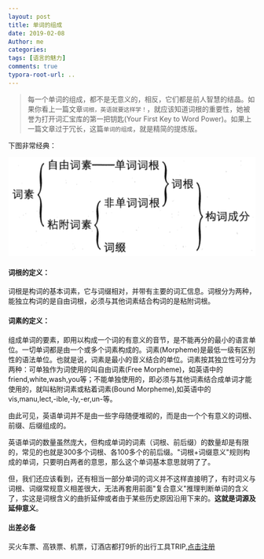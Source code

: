 ```yaml
---
layout: post
title: 单词的组成
date: 2019-02-08
Author: me
categories: 
tags: [语言的魅力]
comments: true
typora-root-url: ..
---
```


> 每一个单词的组成，都不是无意义的，相反，它们都是前人智慧的结晶。如果你看上一篇文章`词根，英语就要这样学！`，就应该知道词根的重要性，她被誉为打开词汇宝库的第一把钥匙(Your First Key to Word Power)。如果上一篇文章过于冗长，这篇`单词的组成`，就是精简的提炼版。

下图非常经典：

![英语词素](/images/language/英语词素.png)

#### 词根的定义：

词根是构词的基本词素，它与词缀相对，并带有主要的词汇信息。词根分为两种，能独立构词的是自由词根，必须与其他词素结合构词的是粘附词根。

#### 词素的定义：

组成单词的要素，即用以构成一个词的有意义的音节，是不能再分的最小的语言单位。一切单词都是由一个或多个词素构成的。词素(Morpheme)是最低一级有区别性的语法单位。也就是说，词素是最小的音义结合的单位。词素按其独立性可分为两种：可单独作为词使用的叫自由词素(Free Morpheme)，如英语中的friend,white,wash,you等；不能单独使用的，即必须与其他词素结合成单词才能使用的，就叫粘附词素或粘着词素(Bound Morpheme),如英语中的vis,manu,lect,-ible,-ly,-er,un-等。

由此可见，英语单词并不是由一些字母随便堆砌的，而是由一个个有意义的词根、前缀、后缀组成的。

英语单词的数量虽然庞大，但构成单词的词素（词根、前后缀）的数量却是有限的，常见的也就是300多个词根、各100多个的前后缀。"词根+词缀意义"规则构成的单词，只要明白两者的意思，那么这个单词基本意思就明了了。

但，我们还应该看到，还有相当一部分单词的词义并不这样直接明了，有时词义与词根、词缀常规意义相差很大，无法再套用前面"复合意义"推理判断单词的含义了，实这是词根含义的曲折延伸或者由于某些历史原因沿用下来的。**这就是词源及延伸意义**。

#### 出差必备

买火车票、高铁票、机票，订酒店都打9折的出行工具TRIP,[点击注册](https://h5.itrip.world/#/register/6tpd1Z)